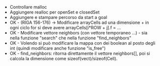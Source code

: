 - Controllare malloc
- Aggiungere realloc per openSet e closedSet
- Aggiungere e stampare percorso da start a goal
- OK - (RIGA 156-176) -> Modificare arrayCells ad una dimensione + in ogni ciclo for si deve avere arrayCells[i*ROW + j].f = ...
- OK - Modificare vettore neighbors (con vettore temporaneo ...) - sia nella funzione "search" che nella funzione "find_neighbors"
- OK - Volendo si può modificare la mappa con dei boolean al posto degli int (quindi modificare anche funzione "is_free")
- OK - find_neighbors: ritorna direttamente il vettore neighbors[], poi si calcola la dimensione come sizeof(vect)/sizeof(Cell).